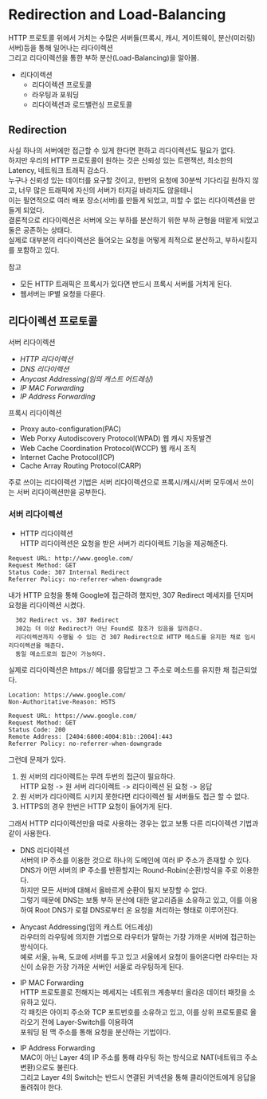 # Redirection and Load-Balancing  
HTTP 프로토콜 위에서 거치는 수많은 서버들(프록시, 캐시, 게이트웨이, 분산(미러링) 서버)등을 통해 일어나는 리다이렉션  
그리고 리다이렉션을 통한 부하 분산(Load-Balancing)을 알아봄.  
- 리다이렉션
  - 리다이렉션 프로토콜    
  - 라우팅과 포워딩  
  - 리다이렉션과 로드밸런싱 프로토콜  

## Redirection  
사실 하나의 서버에만 접근할 수 있게 한다면 편하고 리다이렉션도 필요가 없다.  
하지만 우리의 HTTP 프로토콜이 원하는 것은 신뢰성 있는 트랜잭션, 최소한의 Latency, 네트워크 트래픽 감소다.  
누구나 신뢰성 있는 데이터를 요구할 것이고, 한번의 요청에 30분씩 기다리길 원하지 않고, 너무 많은 트래픽에 자신의 서버가 터지길 바라지도 않을테니  
이는 필연적으로 여러 배포 장소(서버)를 만들게 되었고, 피할 수 없는 리다이렉션을 만들게 되었다.  
결론적으로 리다이렉션은 서버에 오는 부하를 분산하기 위한 부하 균형을 떠맡게 되었고 둘은 공존하는 상태다.  
실제로 대부분의 리다이렉션은 들어오는 요청을 어떻게 최적으로 분산하고, 부하시킬지를 포함하고 있다.  

참고   
- 모든 HTTP 트래픽은 프록시가 있다면 반드시 프록시 서버를 거치게 된다.  
- 웹서버는 IP별 요청을 다룬다.  

## 리다이렉션 프로토콜  
서버 리다이렉션  
- _HTTP 리다이렉션_  
- _DNS 리다이렉션_  
- _Anycast Addressing(임의 캐스트 어드레싱)_  
- _IP MAC Forwarding_  
- _IP Address Forwarding_  

프록시 리다이렉션  
- Proxy auto-configuration(PAC)  
- Web Porxy Autodiscovery Protocol(WPAD) 웹 캐시 자동발견   
- Web Cache Coordination Protocol(WCCP) 웹 캐시 조직  
- Internet Cache Protocol(ICP)  
- Cache Array Routing Protocol(CARP)  

주로 쓰이는 리다이렉션 기법은 서버 리다이렉션으로 프록시/캐시/서버 모두에서 쓰이는 서버 리다이렉션만을 공부한다.  

### 서버 리다이렉션  
- HTTP 리다이렉션  
HTTP 리다이렉션은 요청을 받은 서버가 리다이렉트 기능을 제공해준다.  
```
Request URL: http://www.google.com/
Request Method: GET
Status Code: 307 Internal Redirect
Referrer Policy: no-referrer-when-downgrade
```
내가 HTTP 요청을 통해 Google에 접근하려 했지만, 307 Redirect 메세지를 던지며 요청을 리다이렉션 시켰다.  

      302 Redirect vs. 307 Redirect  
      302는 더 이상 Redirect가 아닌 Found로 참조가 있음을 알려준다.  
      리다이렉션까지 수행될 수 있는 건 307 Redirect으로 HTTP 메소드를 유지한 채로 임시 리다이렉션을 해준다.  
      동일 메소드로의 접근이 가능하다.  

실제로 리다이렉션은 https:// 헤더를 응답받고 그 주소로 메소드를 유지한 채 접근되었다.    
```
Location: https://www.google.com/
Non-Authoritative-Reason: HSTS

Request URL: https://www.google.com/
Request Method: GET
Status Code: 200 
Remote Address: [2404:6800:4004:81b::2004]:443
Referrer Policy: no-referrer-when-downgrade
```

그런데 문제가 있다.  
1. 원 서버의 리다이렉트는 무려 두번의 접근이 필요하다.  
HTTP 요청 -> 원 서버 리다이렉트 -> 리다이렉션 된 요청 -> 응답  
2. 원 서버가 리다이렉트 시키지 못한다면 리다이렉션 될 서버들도 접근 할 수 없다.  
3. HTTPS의 경우 한번은 HTTP 요청이 들어가게 된다.  

그래서 HTTP 리다이렉션만을 따로 사용하는 경우는 없고 보통 다른 리다이렉션 기법과 같이 사용한다.  

- DNS 리다이렉션  
서버의 IP 주소를 이용한 것으로 하나의 도메인에 여러 IP 주소가 존재할 수 있다.  
DNS가 어떤 서버의 IP 주소를 반환할지는 Round-Robin(순환)방식을 주로 이용한다.  
하지만 모든 서버에 대해서 올바르게 순환이 될지 보장할 수 없다.  
그렇기 때문에 DNS는 보통 부하 분산에 대한 알고리즘을 소유하고 있고, 이를 이용하여 Root DNS가 로컬 DNS로부터 온 요청을 처리하는 형태로 이루어진다.  

- Anycast Addressing(임의 캐스트 어드레싱)  
라우터의 라우팅에 의지한 기법으로 라우터가 말하는 가장 가까운 서버에 접근하는 방식이다.  
예로 서울, 뉴욕, 도쿄에 서버를 두고 있고 서울에서 요청이 들어온다면 라우터는 자신이 소유한 가장 가까운 서버인 서울로 라우팅하게 된다.  

- IP MAC Forwarding  
HTTP 프로토콜로 전해지는 메세지는 네트워크 계층부터 올라온 데이터 패킷을 소유하고 있다.  
각 패킷은 아이피 주소와 TCP 포트번호를 소유하고 있고, 이를 상위 프로토콜로 올라오기 전에 Layer-Switch를 이용하여  
포워딩 된 맥 주소를 통해 요청을 분산하는 기법이다.  

- IP Address Forwarding  
MAC이 아닌 Layer 4의 IP 주소를 통해 라우팅 하는 방식으로 NAT(네트워크 주소 변환)으로도 불린다.  
그리고 Layer 4의 Switch는 반드시 연결된 커넥션을 통해 클라이언트에게 응답을 돌려줘야 한다.  



  



